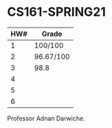 # CS161-SPRING21
| HW#  | Grade   |
| ---- | ------- |
| 1    | 100/100 |
| 2    |   96.67/100      |
| 3    |     98.8    |
| 4    |         |
| 5    |         |
| 6    |         |

Professor Adnan Darwiche.
